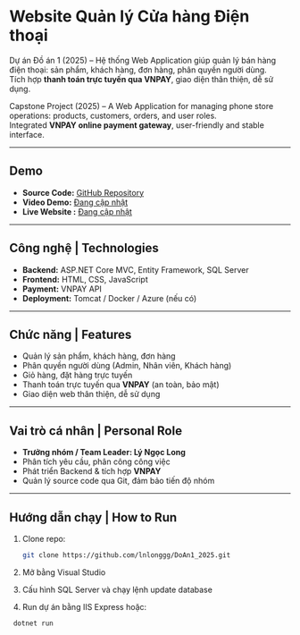 # Website Quản lý Cửa hàng Điện thoại  

Dự án Đồ án 1 (2025) – Hệ thống Web Application giúp quản lý bán hàng điện thoại: sản phẩm, khách hàng, đơn hàng, phân quyền người dùng.  
Tích hợp **thanh toán trực tuyến qua VNPAY**, giao diện thân thiện, dễ sử dụng.  

Capstone Project (2025) – A Web Application for managing phone store operations: products, customers, orders, and user roles.  
Integrated **VNPAY online payment gateway**, user-friendly and stable interface.  

---

## Demo  
- **Source Code:** [GitHub Repository](https://github.com/lnlonggg/DoAn1_2025)  
- **Video Demo:** [Đang cập nhật](#)  
- **Live Website :** [Đang cập nhật](#)  

---

## Công nghệ | Technologies  
- **Backend:** ASP.NET Core MVC, Entity Framework, SQL Server  
- **Frontend:** HTML, CSS, JavaScript  
- **Payment:** VNPAY API  
- **Deployment:** Tomcat / Docker / Azure (nếu có)  

---

## Chức năng | Features  
- Quản lý sản phẩm, khách hàng, đơn hàng  
- Phân quyền người dùng (Admin, Nhân viên, Khách hàng)  
- Giỏ hàng, đặt hàng trực tuyến  
- Thanh toán trực tuyến qua **VNPAY** (an toàn, bảo mật)  
- Giao diện web thân thiện, dễ sử dụng  

---

## Vai trò cá nhân | Personal Role  
- **Trưởng nhóm / Team Leader: Lý Ngọc Long**  
- Phân tích yêu cầu, phân công công việc  
- Phát triển Backend & tích hợp **VNPAY**  
- Quản lý source code qua Git, đảm bảo tiến độ nhóm  

---

## Hướng dẫn chạy | How to Run  
1. Clone repo:  
   ```bash
   git clone https://github.com/lnlonggg/DoAn1_2025.git
2. Mở bằng Visual Studio

3. Cấu hình SQL Server và chạy lệnh update database

4. Run dự án bằng IIS Express hoặc:
```bash
 dotnet run
